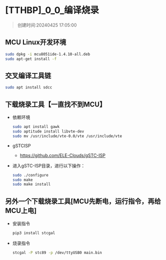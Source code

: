 # [TTHBP]_0_0_编译烧录

> 创建时间:20240425 17:05:00

## MCU Linux开发环境

```bash
sudo dpkg -i mcu8051ide-1.4.10-all.deb
sudo apt-get install -f
```

## 交叉编译工具链

```bash
sudo apt install sdcc
```

## 下载烧录工具【一直找不到MCU】


* 依赖环境

    ```bash
    sudo apt install gawk
    sudo aptitude install libvte-dev
    sudo mv /usr/include/vte-0.0/vte /usr/include/vte
    ```

* gSTCISP
  * https://github.com/ELE-Clouds/gSTC-ISP

* 进入gSTC-ISP目录，进行以下操作：

    ```bash
    sudo ./configure
    sudo make
    sudo make install
    ```

## 另外一个下载烧录工具[MCU先断电，运行指令，再给MCU上电]

* 安装指令

    ```bash
    pip3 install stcgal
    ```

* 烧录指令

    ```bash
    stcgal -P stc89 -p /dev/ttyUSB0 main.bin
    ```

